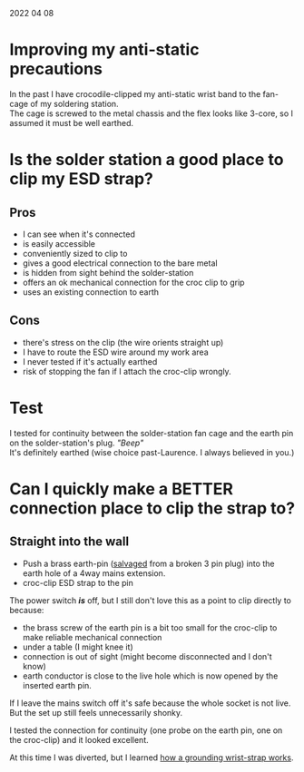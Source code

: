 2022 04 08

# Improving my anti-static precautions

In the past I have crocodile-clipped my anti-static wrist band to the fan-cage of my soldering station.  
The cage is screwed to the metal chassis and the flex looks like 3-core, so I assumed it must be well earthed.  

# Is the solder station a good place to clip my ESD strap?
## Pros
- I can see when it's connected
- is easily accessible
- conveniently sized to clip to
- gives a good electrical connection to the bare metal
- is hidden from sight behind the solder-station 
- offers an ok mechanical connection for the croc clip to grip
- uses an existing connection to earth

## Cons   
- there's stress on the clip (the wire orients straight up)
- I have to route the ESD wire around my work area
- I never tested if it's actually earthed
- risk of stopping the fan if I attach the croc-clip wrongly.

# Test  
I tested for continuity between the solder-station fan cage and the earth pin on the solder-station's plug.
*"Beep"*  
It's definitely earthed (wise choice past-Laurence. I always believed in you.)

# Can I quickly make a BETTER connection place to clip the strap to?
## Straight into the wall
- Push a brass earth-pin ([salvaged](shattered%20plug.md) from a broken 3 pin plug) into the earth hole of a 4way mains extension.
- croc-clip ESD strap to the pin

The power switch ***is*** off, but I still don't love this as a point to clip directly to because:
- the brass screw of the earth pin is a bit too small for the croc-clip to make reliable mechanical connection 
- under a table (I might knee it)
- connection is out of sight (might become disconnected and I don't know)
- earth conductor is close to the live hole which is now opened by the inserted earth pin.

If I leave the mains switch off it's safe because the whole socket is not live.
But the set up still feels unnecessarily shonky.

I tested the connection for continuity (one probe on the earth pin, one on the croc-clip) and it looked excellent.

At this time I was diverted, but I learned [how a grounding wrist-strap works](Anti_Static_Wrist_Strap.md).

